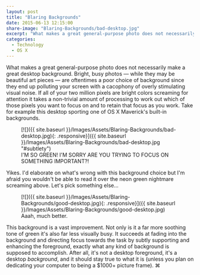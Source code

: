 ```yaml
---
layout: post
title: "Blaring Backgrounds"
date: 2015-06-13 12:15:00
share-image: "Blaring-Backgrounds/bad-desktop.jpg"
excerpt: "What makes a great general-purpose photo does not necessarily make a great desktop background."
categories:
  - Technology
  - OS X
---
```


What makes a great general-purpose photo does not necessarily make a great desktop background. Bright, busy photos &#8212; while they may be beautiful art pieces &#8212; are oftentimes a poor choice of background since they end up polluting your screen with a cacophony of overly stimulating visual noise. If all of your two million pixels are bright colors screaming for attention it takes a non-trivial amount of processing to work out which of those pixels you want to focus on and to retain that focus as you work. Take for example this desktop sporting one of OS X Maverick's built-in backgrounds.

<figure markdown="1">
[![]({{ site.baseurl }}/Images/Assets/Blaring-Backgrounds/bad-desktop.jpg){: .responsive}]({{ site.baseurl }}/Images/Assets/Blaring-Backgrounds/bad-desktop.jpg "#subtlety")
<figcaption>
I'M SO GREEN! I'M SORRY ARE YOU TRYING TO FOCUS ON SOMETHING IMPORTANT?!
</figcaption>
</figure>

Yikes. I'd elaborate on what's wrong with this background choice but I'm afraid you wouldn't be able to read it over the neon green nightmare screaming above. Let's pick something else...

<figure markdown="1">
[![]({{ site.baseurl }}/Images/Assets/Blaring-Backgrounds/good-desktop.jpg){: .responsive}]({{ site.baseurl }}/Images/Assets/Blaring-Backgrounds/good-desktop.jpg)
<figcaption>
Aaah, much better.
</figcaption>
</figure>

This background is a vast improvement. Not only is it a far more soothing tone of green it's also far less visually busy. It succeeds at fading into the background and directing focus towards the task by subtly supporting and enhancing the foreground, exactly what any kind of background is supposed to accomplish. After all, it's not a desktop foreground, it's a desktop *background*, and it should stay true to what it is (unless you plan on dedicating your computer to being a $1000+ picture frame). ⌘